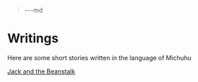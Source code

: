>---md

Writings
========

Here are some short stories written in the language of Michuhu

[Jack and the Beanstalk](writings/jack_and_the_beanstalk.html)
